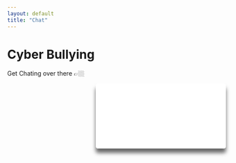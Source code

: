 ```yaml
---
layout: default
title: "Chat"
---
```

# Cyber Bullying
 

Get Chating over there 👉🏼
<iframe src="/cyber-bullying/chat/contact/bot"
    style="box-shadow: 0 10px 10px rgba(0,0,0,.6);border-radius: 5px;overflow: hidden;border: none;"
    align="right" id="frame"></iframe>
